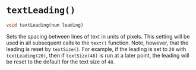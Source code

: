 # `textLeading()`

```dart
void textLeading(num leading)
```

Sets the spacing between lines of text in units of pixels. This setting will be used in all subsequent calls to the `text()` function. Note, however, that the leading is reset by `textSize()`. For example, if the leading is set to `20` with `textLeading(20)`, then if `textSize(48)` is run at a later point, the leading will be reset to the default for the text size of `48`.

